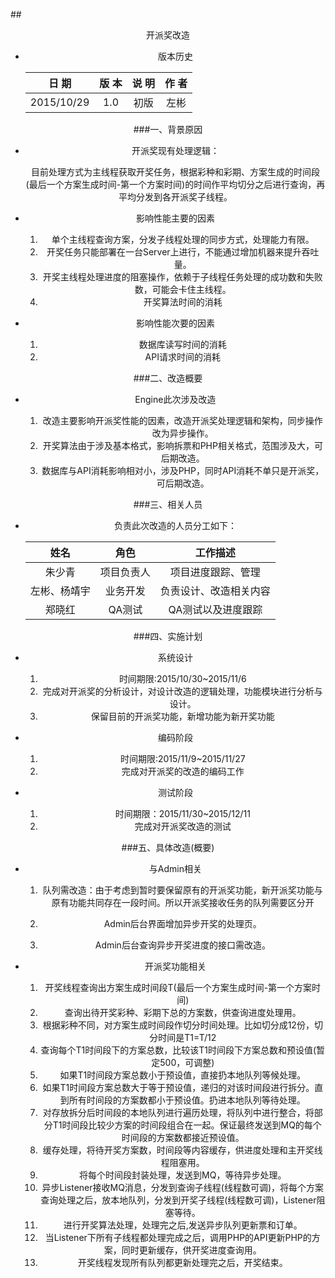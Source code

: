 ##<center>开派奖改造

- 版本历史

	日 期|版 本|说 明|作 者
	:---:|:---:|:---:|:---:
	2015/10/29|1.0|初版|左彬


###一、背景原因
- 开派奖现有处理逻辑：

	目前处理方式为主线程获取开奖任务，根据彩种和彩期、方案生成的时间段(最后一个方案生成时间-第一个方案时间)的时间作平均切分之后进行查询，再平均分发到各开派奖子线程。

- 影响性能主要的因素
	
	1. 单个主线程查询方案，分发子线程处理的同步方式，处理能力有限。
	2. 开奖任务只能部署在一台Server上进行，不能通过增加机器来提升吞吐量。
	3. 开奖主线程处理进度的阻塞操作，依赖于子线程任务处理的成功数和失败数，可能会卡住主线程。
	4. 开奖算法时间的消耗
- 影响性能次要的因素	
	1. 数据库读写时间的消耗
	2. API请求时间的消耗
	
###二、改造概要
- Engine此次涉及改造

	1. 改造主要影响开派奖性能的因素，改造开派奖处理逻辑和架构，同步操作改为异步操作。
	2. 开奖算法由于涉及基本格式，影响拆票和PHP相关格式，范围涉及大，可后期改造。
	3. 数据库与API消耗影响相对小，涉及PHP，同时API消耗不单只是开派奖，可后期改造。
	
###三、相关人员
- 负责此次改造的人员分工如下：

	姓名|角色|工作描述
	:---:|:----:|:---:
	朱少青|项目负责人|项目进度跟踪、管理
	左彬、杨靖宇|业务开发|负责设计、改造相关内容
	郑晓红|QA测试|QA测试以及进度跟踪
	
	
###四、实施计划
- 系统设计
	1. 时间期限:2015/10/30~2015/11/6
	2. 完成对开派奖的分析设计，对设计改造的逻辑处理，功能模块进行分析与设计。
	3. 保留目前的开派奖功能，新增功能为新开奖功能
	
- 编码阶段
	1. 时间期限:2015/11/9~2015/11/27
	2. 完成对开派奖的改造的编码工作
	
- 测试阶段
	1. 时间期限：2015/11/30~2015/12/11
	2. 完成对开派奖改造的测试     

###五、具体改造(概要)
- 与Admin相关
	1. 队列需改造：由于考虑到暂时要保留原有的开派奖功能，新开派奖功能与原有功能共同存在一段时间。所以开派奖接收任务的队列需要区分开

	2. Admin后台界面增加异步开奖的处理页。
	3. Admin后台查询异步开奖进度的接口需改造。
	
- 开派奖功能相关
	1. 开奖线程查询出方案生成时间段T(最后一个方案生成时间-第一个方案时间)
	2. 查询出待开奖彩种、彩期下总的方案数，供查询进度处理用。
	3. 根据彩种不同，对方案生成时间段作切分时间处理。比如切分成12份，切分时间是T1=T/12
	4. 查询每个T1时间段下的方案总数，比较该T1时间段下方案总数和预设值(暂定500，可调整)
	5. 如果T1时间段方案总数小于预设值，直接扔本地队列等候处理。
	6. 如果T1时间段方案总数大于等于预设值，递归的对该时间段进行拆分。直到所有时间段的方案数都小于预设值。扔进本地队列等待处理。
	7. 对存放拆分后时间段的本地队列进行遍历处理，将队列中进行整合，将部分T1时间段比较少方案的时间段组合在一起。保证最终发送到MQ的每个时间段的方案数都接近预设值。
	8. 缓存处理，将待开奖方案数，时间段等内容缓存，供进度处理和主开奖线程阻塞用。
	9. 将每个时间段封装处理，发送到MQ，等待异步处理。
	10. 异步Listener接收MQ消息，分发到查询子线程(线程数可调)，将每个方案查询处理之后，放本地队列，分发到开奖子线程(线程数可调)，Listener阻塞等待。
	11. 进行开奖算法处理，处理完之后,发送异步队列更新票和订单。
	12. 当Listener下所有子线程都处理完成之后，调用PHP的API更新PHP的方案，同时更新缓存，供开奖进度查询用。
	13. 开奖线程发现所有队列都更新处理完之后，开奖结束。